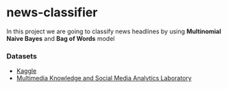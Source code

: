 # news-classifier

<p>In this project we are going to classify news headlines by using <b>Multinomial Naive Bayes</b> and <b> Bag of Words</b> model</p>

<h3>Datasets</h3>
<ul>
  <li><a href='https://www.kaggle.com/uciml/news-aggregator-dataset'>Kaggle</a></li>
  <li><a href='http://mklab.iti.gr/project/web-news-article-dataset'>Multimedia Knowledge and Social Media Analytics Laboratory</a></li>
</ul>


  
